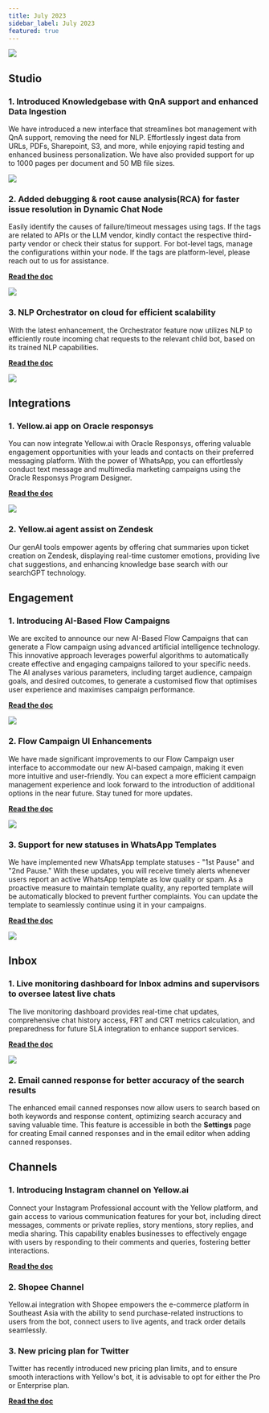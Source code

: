 ```yaml
---
title: July 2023
sidebar_label: July 2023
featured: true
---
```


![](https://i.imgur.com/hIGEIJL.png)

## Studio

### 1. Introduced Knowledgebase with QnA support and enhanced Data Ingestion

We have introduced a new interface that streamlines bot management with QnA support, removing the need for NLP. Effortlessly ingest data from URLs, PDFs, Sharepoint, S3, and more, while enjoying rapid testing and enhanced business personalization. We have also provided support for up to 1000 pages per document and 50 MB file sizes.

![](https://i.imgur.com/vKr4BvT.png) 


### 2. Added debugging & root cause analysis(RCA) for faster issue resolution in Dynamic Chat Node

Easily identify the causes of failure/timeout messages using tags. If the tags are related to APIs or the LLM vendor, kindly contact the respective third-party vendor or check their status for support. For bot-level tags, manage the configurations within your node. If the tags are platform-level, please reach out to us for assistance.

**[Read the doc](https://docs.yellow.ai/docs/platform_concepts/studio/build/nodes/prompt-nodes#27-dynamic-chat)**

![](https://i.imgur.com/qsbHdOB.png) 


### 3. NLP Orchestrator on cloud for efficient scalability

With the latest enhancement, the Orchestrator feature now utilizes NLP to efficiently route incoming chat requests to the relevant child bot, based on its trained NLP capabilities.

**[Read the doc](https://docs.yellow.ai/docs/platform_concepts/studio/orchestrator#docusaurus_skipToContent_fallback)**

![](https://i.imgur.com/N4Q6c93.png) 


## Integrations

### 1. Yellow.ai app on Oracle responsys

You can now integrate Yellow.ai with Oracle Responsys, offering valuable engagement opportunities with your leads and contacts on their preferred messaging platform. With the power of WhatsApp, you can effortlessly conduct text message and multimedia marketing campaigns using the Oracle Responsys Program Designer.

**[Read the doc](https://docs.yellow.ai/docs/platform_concepts/appConfiguration/oracle-responsys)**


![](https://i.imgur.com/lQN7YnV.png) 


### 2. Yellow.ai agent assist on Zendesk

Our genAI tools empower agents by offering chat summaries upon ticket creation on Zendesk, displaying real-time customer emotions, providing live chat suggestions, and enhancing knowledge base search with our searchGPT technology.


## Engagement

### 1. Introducing AI-Based Flow Campaigns

We are excited to announce our new AI-Based Flow Campaigns that can generate a Flow campaign using advanced artificial intelligence technology. This innovative approach leverages powerful algorithms to automatically create effective and engaging campaigns tailored to your specific needs. The AI analyses various parameters, including target audience, campaign goals, and desired outcomes, to generate a customised flow that optimises user experience and maximises campaign performance.

**[Read the doc](https://docs.yellow.ai/docs/platform_concepts/engagement/flow-ai)**


![](https://i.imgur.com/HfDC8qn.png) 



### 2. Flow Campaign UI Enhancements

We have made significant improvements to our Flow Campaign user interface to accommodate our new AI-based campaign, making it even more intuitive and user-friendly. You can expect a more efficient campaign management experience and look forward to the introduction of additional options in the near future. Stay tuned for more updates.

**[Read the doc](https://docs.yellow.ai/docs/platform_concepts/engagement/flows_campaign#create-flow-campaign)**

![](https://i.imgur.com/SbCfwW7.png) 

### 3. Support for new statuses in WhatsApp Templates

We have implemented new WhatsApp template statuses - "1st Pause" and "2nd Pause." With these updates, you will receive timely alerts whenever users report an active WhatsApp template as low quality or spam. As a proactive measure to maintain template quality, any reported template will be automatically blocked to prevent further complaints. You can update the template to seamlessly continue using it in your campaigns.

**[Read the doc](https://docs.yellow.ai/docs/platform_concepts/engagement/outbound/templates/whatsapptemplate#4-view-whatsapp-template-approval-or-rejection-status)**

![](https://i.imgur.com/l7S80oi.png) 

## Inbox

### 1. Live monitoring dashboard for Inbox admins and supervisors to oversee latest live chats


The live monitoring dashboard provides real-time chat updates, comprehensive chat history access, FRT and CRT metrics calculation, and preparedness for future SLA integration to enhance support services.

**[Read the doc](https://docs.yellow.ai/docs/platform_concepts/inbox/monitor#dashboard-to-monitor-live-chats)**


![](https://i.imgur.com/oNSUoUs.png) 


### 2. Email canned response for better accuracy of the search results

The enhanced email canned responses now allow users to search based on both keywords and response content, optimizing search accuracy and saving valuable time. This feature is accessible in both the **Settings** page for creating Email canned responses and in the email editor when adding canned responses.

## Channels

### 1. Introducing Instagram channel on Yellow.ai

Connect your Instagram Professional account with the Yellow platform, and gain access to various communication features for your bot, including direct messages, comments or private replies, story mentions, story replies, and media sharing. This capability enables businesses to effectively engage with users by responding to their comments and queries, fostering better interactions.

**[Read the doc](https://docs.yellow.ai/docs/platform_concepts/channelConfiguration/instagram)**

### 2. Shopee Channel

Yellow.ai integration with Shopee empowers the e-commerce platform in Southeast Asia with the ability to send purchase-related instructions to users from the bot, connect users to live agents, and track order details seamlessly.


### 3. New pricing plan for Twitter

Twitter has recently introduced new pricing plan limits, and to ensure smooth interactions with Yellow's bot, it is advisable to opt for either the Pro or Enterprise plan.

**[Read the doc](https://docs.yellow.ai/docs/platform_concepts/channelConfiguration/twitter#twitter-pricing-plans)**




